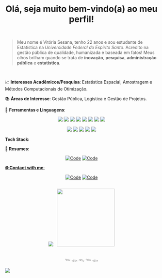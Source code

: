 <div align="center">
 <p><h1>Olá, seja muito bem-vindo(a) ao meu perfil! </h1></p>
</div>
<br />

 > Meu nome é Vitória Sesana, tenho 22 anos e sou estudante de Estatística na *Universidade Federal do Espírito Santo*. Acredito na gestão pública de qualidade, humanizada e baseada em fatos! Meus olhos brilham quando se trata de **inovação**, **pesquisa**, **administração pública** e **estatística**.

<br />

📈 **Interesses Acadêmicos/Pesquisa**: Estatística Espacial, Amostragem e Métodos Computacionais de Otimização. 

📚 **Áreas de Interesse**: Gestão Pública, Logística e Gestão de Projetos.

🔧 **Ferramentas e Linguagens**: 

<p align="center">
    <img src="https://img.shields.io/badge/R-badge?style=for-the-badge&color=%23265fb2">
    <img src="https://img.shields.io/badge/Python-badge?style=for-the-badge&color=%23f6d24a">
    <img src="https://img.shields.io/badge/RMarkdown-badge?style=for-the-badge&color=%23db1e28">
    <img src="https://img.shields.io/badge/Quarto-badge?style=for-the-badge&color=%233e79a1">
    <img src="https://img.shields.io/badge/SQL-badge?style=for-the-badge&color=%23db7432">
    <img src="https://img.shields.io/badge/Latex-badge?style=for-the-badge&color=%23008080">
    <img src="https://img.shields.io/badge/Shiny-badge?style=for-the-badge&color=orange">
    <img src="https://img.shields.io/badge/Power%20BI-badge?style=for-the-badge&color=%23e9c500">
</p>

<p align="center">
    <img src="https://img.shields.io/badge/Git-badge?style=for-the-badge&color=%23f15133">
    <img src="https://img.shields.io/badge/GOOGLE%20WORKSPACE-badge?style=for-the-badge&color=white">
    <img src="https://img.shields.io/badge/Office%20365-badge?style=for-the-badge&color=%23d23803">
    <img src="https://img.shields.io/badge/R%20Studio-badge?style=for-the-badge&color=%239dadb8">
    <img src="https://img.shields.io/badge/Visual%20Studio%20Code-badge?style=for-the-badge&color=%230176c7">
</p>

**Tech Stack:**


**📑 Resumes:**
<p align="center">
    <a href="https://lattes.cnpq.br/0581379603381022" target="_blank"><img alt="Code" src="https://img.shields.io/badge/Lattes-teste?style=for-the-badge&logo=Latts&logoColor=%23355f84&color=%23355f84"></a>
    <a href="https://docs.google.com/document/d/10uNNTiV1fGUZMio6Ya6vOz3HiEfIuCSgcscqKMtQRFY/edit?usp=sharing" target="_blank"><img alt="Code" src="https://img.shields.io/badge/Resume%20PDF-badge?style=for-the-badge&logo=Google%20Docs&color=white">
</p>


**🌐 Contact with me**:


<p align="center">
<a href="https://www.linkedin.com/in/vit%C3%B3ria-sesana-836035174/" target="_blank"><img alt="Code" src="https://img.shields.io/badge/-LinkedIn-blue?style=for-the-badge&logo=Linkedin&logoColor=white"></a>
     <a href="mailto:vitoriasesana11@gmail.com" target="_blank"><img alt="Code" src="https://img.shields.io/badge/-vitoriasesana11@gmail.com-c14438?style=for-the-badge&logo=Gmail&logoColor=white&link=mailto:vitoriasesana11@gmail.com"></a>
</p>

## 

<!--- Comentário: Aba status ------------------------------------
 -->

<p align = "center">
  
<img src="https://github-readme-stats.vercel.app/api?username=vitoria-sesana&show_icons=true&show=prs_merged&hide=issues&icon_color=000000&hide_border=true&text_color=555&rank_icon=github&card_width=200&theme=transparent"/>
&nbsp;

<img  height=190 src="https://github-readme-stats.vercel.app/api/top-langs/?username=vitoria-sesana&theme=transparent&layout=donut&hide=CSS,JavaScript,SCSS,jupyter%20notebook&hide_border=true"/>

</p>

##

<p align="center">
    𓆝 𓆟 𓆞 𓆝 𓆟
</p>

<!--- Comentário: Contador invisível de visualizações -------------------------------------
mudar 'style=for-the-badge' quando tiver um razoável de views
--->

![](https://komarev.com/ghpvc/?username=vitoria-sesana&color=green&style=pixel)
